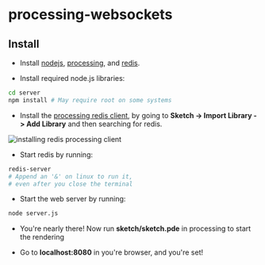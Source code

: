 processing-websockets
=====================

Install
-------

* Install [nodejs](https://nodejs.org/download/), [processing](https://processing.org/download/?processing), and [redis](http://redis.io/download).

* Install required node.js libraries:

``` bash
cd server
npm install # May require root on some systems
```

* Install the [processing redis client](https://github.com/nok/redis-processing), by going to **Sketch -> Import Library -> Add Library** and then searching for redis.

![installing redis processing client](https://i.imgur.com/U2jpQnZ.png)

* Start redis by running:

``` bash
redis-server
# Append an '&' on linux to run it,
# even after you close the terminal
```

* Start the web server by running:

``` bash
node server.js
```

* You're nearly there! Now run **sketch/sketch.pde** in processing to start the rendering

* Go to **localhost:8080** in you're browser, and you're set!
